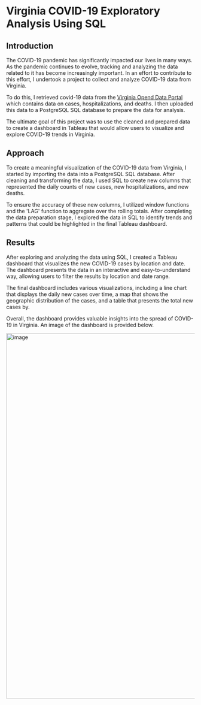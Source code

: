 # Virginia COVID-19 Exploratory Analysis Using SQL

## Introduction

The COVID-19 pandemic has significantly impacted our lives in many ways. As the pandemic continues to evolve, tracking and analyzing the data related to it has become increasingly important. In an effort to contribute to this effort, I undertook a project to collect and analyze COVID-19 data from Virginia.

To do this, I retrieved covid-19 data from the [Virginia Opend Data Portal](https://data.virginia.gov/Government/VDH-COVID-19-PublicUseDataset-Cases/bre9-aqqr) which contains data on cases, hospitalizations, and deaths. I then uploaded this data to a PostgreSQL SQL database to prepare the data for analysis.

The ultimate goal of this project was to use the cleaned and prepared data to create a dashboard in Tableau that would allow users to visualize and explore COVID-19 trends in Virginia.


## Approach
To create a meaningful visualization of the COVID-19 data from Virginia, I started by importing the data into a PostgreSQL SQL database. After cleaning and transforming the data, I used SQL to create new columns that represented the daily counts of new cases, new hospitalizations, and new deaths.

To ensure the accuracy of these new columns, I utilized window functions and the 'LAG' function to aggregate over the rolling totals. After completing the data preparation stage, I explored the data in SQL to identify trends and patterns that could be highlighted in the final Tableau dashboard.


## Results
After exploring and analyzing the data using SQL, I created a Tableau dashboard that visualizes the new COVID-19 cases by location and date. The dashboard presents the data in an interactive and easy-to-understand way, allowing users to filter the results by location and date range.

The final dashboard includes various visualizations, including a line chart that displays the daily new cases over time, a map that shows the geographic distribution of the cases, and a table that presents the total new cases by.

Overall, the dashboard provides valuable insights into the spread of COVID-19 in Virginia. An image of the dashboard is provided below. 


<img width="976" alt="image" src="https://user-images.githubusercontent.com/65142541/233910461-b8bc4074-3abb-4634-9d70-ec62c472914a.png">
